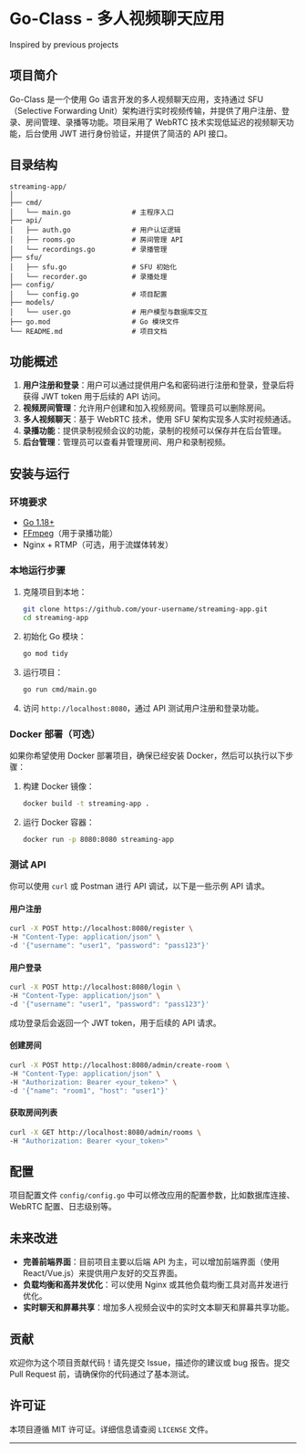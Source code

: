 # Go-Class - 多人视频聊天应用

Inspired by previous projects

## 项目简介

Go-Class 是一个使用 Go 语言开发的多人视频聊天应用，支持通过 SFU（Selective Forwarding Unit）架构进行实时视频传输，并提供了用户注册、登录、房间管理、录播等功能。项目采用了 WebRTC 技术实现低延迟的视频聊天功能，后台使用 JWT 进行身份验证，并提供了简洁的 API 接口。

## 目录结构

```
streaming-app/
│
├── cmd/
│   └── main.go               # 主程序入口
├── api/
│   ├── auth.go               # 用户认证逻辑
│   ├── rooms.go              # 房间管理 API
│   └── recordings.go         # 录播管理
├── sfu/
│   ├── sfu.go                # SFU 初始化
│   └── recorder.go           # 录播处理
├── config/
│   └── config.go             # 项目配置
├── models/
│   └── user.go               # 用户模型与数据库交互
├── go.mod                    # Go 模块文件
└── README.md                 # 项目文档
```

## 功能概述

1. **用户注册和登录**：用户可以通过提供用户名和密码进行注册和登录，登录后将获得 JWT token 用于后续的 API 访问。
2. **视频房间管理**：允许用户创建和加入视频房间。管理员可以删除房间。
3. **多人视频聊天**：基于 WebRTC 技术，使用 SFU 架构实现多人实时视频通话。
4. **录播功能**：提供录制视频会议的功能，录制的视频可以保存并在后台管理。
5. **后台管理**：管理员可以查看并管理房间、用户和录制视频。

## 安装与运行

### 环境要求

- [Go 1.18+](https://golang.org/dl/)
- [FFmpeg](https://ffmpeg.org/download.html)（用于录播功能）
- Nginx + RTMP（可选，用于流媒体转发）

### 本地运行步骤

1. 克隆项目到本地：

   ```bash
   git clone https://github.com/your-username/streaming-app.git
   cd streaming-app
   ```

2. 初始化 Go 模块：

   ```bash
   go mod tidy
   ```

3. 运行项目：

   ```bash
   go run cmd/main.go
   ```

4. 访问 `http://localhost:8080`，通过 API 测试用户注册和登录功能。

### Docker 部署（可选）

如果你希望使用 Docker 部署项目，确保已经安装 Docker，然后可以执行以下步骤：

1. 构建 Docker 镜像：

   ```bash
   docker build -t streaming-app .
   ```

2. 运行 Docker 容器：

   ```bash
   docker run -p 8080:8080 streaming-app
   ```

### 测试 API

你可以使用 `curl` 或 Postman 进行 API 调试，以下是一些示例 API 请求。

#### 用户注册

```bash
curl -X POST http://localhost:8080/register \
-H "Content-Type: application/json" \
-d '{"username": "user1", "password": "pass123"}'
```

#### 用户登录

```bash
curl -X POST http://localhost:8080/login \
-H "Content-Type: application/json" \
-d '{"username": "user1", "password": "pass123"}'
```

成功登录后会返回一个 JWT token，用于后续的 API 请求。

#### 创建房间

```bash
curl -X POST http://localhost:8080/admin/create-room \
-H "Content-Type: application/json" \
-H "Authorization: Bearer <your_token>" \
-d '{"name": "room1", "host": "user1"}'
```

#### 获取房间列表

```bash
curl -X GET http://localhost:8080/admin/rooms \
-H "Authorization: Bearer <your_token>"
```

## 配置

项目配置文件 `config/config.go` 中可以修改应用的配置参数，比如数据库连接、WebRTC 配置、日志级别等。

## 未来改进

- **完善前端界面**：目前项目主要以后端 API 为主，可以增加前端界面（使用 React/Vue.js）来提供用户友好的交互界面。
- **负载均衡和高并发优化**：可以使用 Nginx 或其他负载均衡工具对高并发进行优化。
- **实时聊天和屏幕共享**：增加多人视频会议中的实时文本聊天和屏幕共享功能。

## 贡献

欢迎你为这个项目贡献代码！请先提交 Issue，描述你的建议或 bug 报告。提交 Pull Request 前，请确保你的代码通过了基本测试。

## 许可证

本项目遵循 MIT 许可证。详细信息请查阅 `LICENSE` 文件。

---